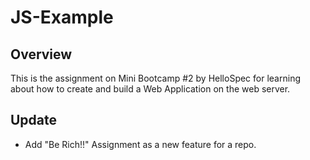 # JS-Example

## Overview

This is the assignment on Mini Bootcamp #2 by HelloSpec for learning about how to create and build a Web Application on the web server.

## Update

- Add "Be Rich!!" Assignment as a new feature for a repo.
